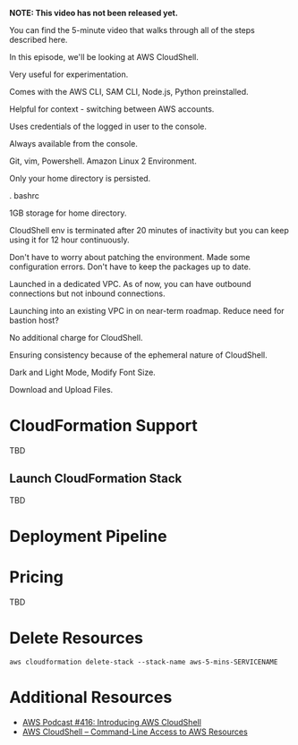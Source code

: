 **NOTE: This video has not been released yet.**

You can find the 5-minute video that walks through all of the steps described here. 

In this episode, we'll be looking at AWS CloudShell.

Very useful for experimentation. 

Comes with the AWS CLI, SAM CLI, Node.js, Python preinstalled.

Helpful for context - switching between AWS accounts.

Uses credentials of the logged in user to the console.

Always available from the console.

Git, vim, Powershell. Amazon Linux 2 Environment.

Only your home directory is persisted.

. bashrc

1GB storage for home directory.

CloudShell env is terminated after 20 minutes of inactivity but you can keep using it for 12 hour continuously.

Don't have to worry about patching the environment. Made some configuration errors. Don't have to keep the packages up to date. 

Launched in a dedicated VPC. As of now, you can have outbound connections but not inbound connections. 

Launching into an existing VPC in on near-term roadmap. Reduce need for bastion host?

No additional charge for CloudShell.

Ensuring consistency because of the ephemeral nature of CloudShell.

Dark and Light Mode, Modify Font Size.

Download and Upload Files.

# CloudFormation Support
TBD


## Launch CloudFormation Stack

TBD


# Deployment Pipeline

# Pricing
TBD

# Delete Resources

```
aws cloudformation delete-stack --stack-name aws-5-mins-SERVICENAME
```


# Additional Resources

* [AWS Podcast #416: Introducing AWS CloudShell](https://aws.amazon.com/podcasts/416-introducing-aws-cloudshell/)
* [AWS CloudShell – Command-Line Access to AWS Resources](https://aws.amazon.com/blogs/aws/aws-cloudshell-command-line-access-to-aws-resources/)
